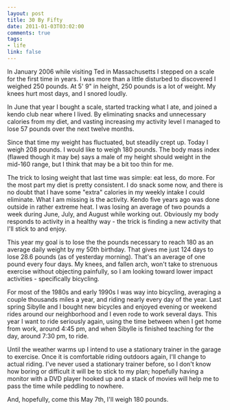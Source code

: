 ```yaml
--- 
layout: post
title: 30 By Fifty
date: 2011-01-03T03:02:00
comments: true
tags:
- life
link: false
---
```

In January 2006 while visiting Ted in Massachusetts I stepped on a scale for the first time in years. I was more than a little disturbed to discovered I weighed 250 pounds. At 5' 9" in height, 250 pounds is a lot of weight. My knees hurt most days, and I snored loudly.

In June that year I bought a scale, started tracking what I ate, and joined a kendo club near where I lived. By eliminating snacks and unnecessary calories from my diet, and vasting increasing my activity level I managed to lose 57 pounds over the next twelve months.

Since that time my weight has fluctuated, but steadily crept up. Today I weigh 208 pounds. I would like to weigh 180 pounds. The body mass index (flawed though it may be) says a male of my height should weight in the mid-160 range, but I think that may be a bit too thin for me.

The trick to losing weight that last time was simple: eat less, do more. For the most part my diet is pretty consistent. I do snack some now, and there is no doubt that I have some "extra" calories in my weekly intake I could eliminate. What I am missing is the activity. Kendo five years ago was done outside in rather extreme heat. I was losing an average of two pounds a week during June, July, and August while working out. Obviously my body responds to activity in a healthy way - the trick is finding a new activity that I'll stick to and enjoy.

This year my goal is to lose the the pounds necessary to reach 180 as an average daily weight by my 50th birthday. That gives me just 124 days to lose 28.6 pounds (as of yesterday morning). That's an average of one pound every four days. My knees, and fallen arch, won't take to strenuous exercise without objecting painfully, so I am looking toward lower impact activities - specifically bicycling.

For most of the 1980s and early 1990s I was way into bicycling, averaging a couple thousands miles a year, and riding nearly every day of the year. Last spring Sibylle and I bought new bicycles and enjoyed evening or weekend rides around our neighborhood and I even rode to work several days. This year I want to ride seriously again, using the time between when I get home from work, around 4:45 pm, and when Sibylle is finished teaching for the day, around 7:30 pm, to ride.

Until the weather warms up I intend to use a stationary trainer in the garage to exercise. Once it is comfortable riding outdoors again, I'll change to actual riding. I've never used a stationary trainer before, so I don't know how boring or difficult it will be to stick to my plan; hopefully having a monitor with a DVD player hooked up and a stack of movies will help me to pass the time while peddling to nowhere.

And, hopefully, come this May 7th, I'll weigh 180 pounds.
